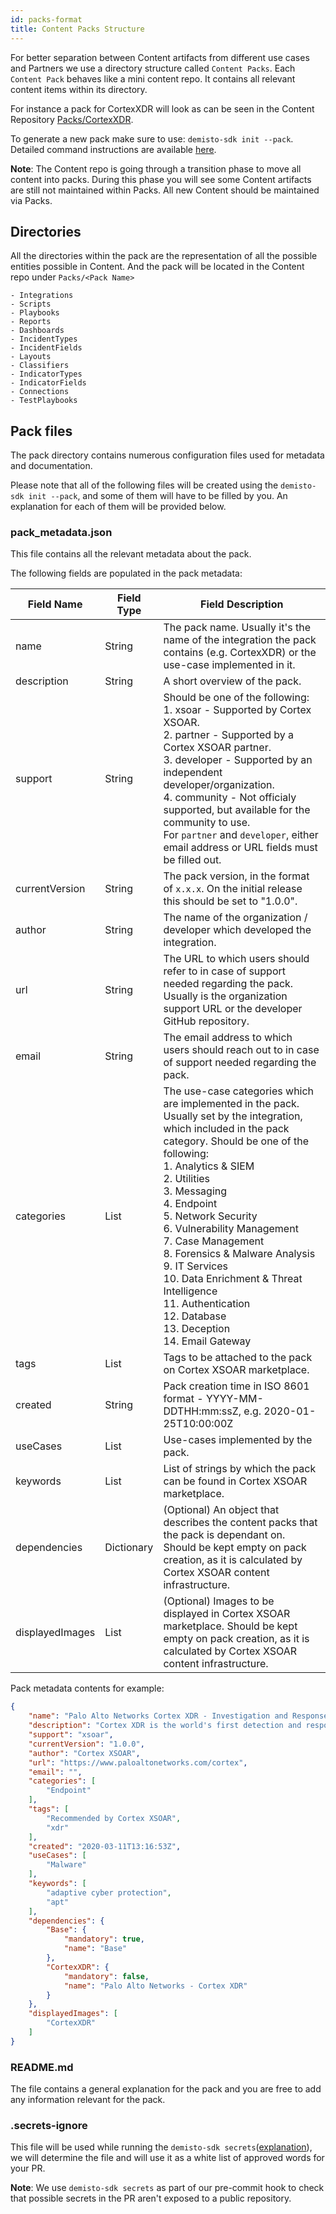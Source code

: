 ```yaml
---
id: packs-format
title: Content Packs Structure
---
```


For better separation between Content artifacts from different use cases and Partners we use a directory structure called `Content Packs`. Each `Content Pack` behaves like a mini content repo. It contains all relevant content items within its directory.

For instance a pack for CortexXDR will look as can be seen in the Content Repository 
[Packs/CortexXDR](https://github.com/demisto/content/tree/master/Packs/CortexXDR).

To generate a new pack make sure to use: `demisto-sdk init --pack`. Detailed command instructions are available [here](https://github.com/demisto/demisto-sdk/blob/master/demisto_sdk/commands/init/README.md).

**Note**: The Content repo is going through a transition phase to move all content into packs. During this phase you will see some Content artifacts are still not maintained within Packs. All new Content should be maintained via Packs.

## Directories  
All the directories within the pack are the representation of all the possible entities possible in Content. And the pack will be located in the Content repo under `Packs/<Pack Name>`
```
- Integrations        
- Scripts
- Playbooks
- Reports
- Dashboards
- IncidentTypes
- IncidentFields
- Layouts
- Classifiers
- IndicatorTypes
- IndicatorFields
- Connections
- TestPlaybooks
```

## Pack files
The pack directory contains numerous configuration files used for metadata and documentation. 

Please note that all of the following files will be created using the `demisto-sdk init --pack`, and some of them 
will have to be filled by you. An explanation for each of them will be provided below.
 
### pack_metadata.json
This file contains all the relevant metadata about the pack.

The following fields are populated in the pack metadata:

| Field Name | Field Type | Field Description |
| ---- | ---- |  ---- |
| name | String | The pack name. Usually it's the name of the integration the pack contains (e.g. CortexXDR) or the use-case implemented in it. |
| description | String | A short overview of the pack. |
| support | String | Should be one of the following:<br />1.  xsoar - Supported by Cortex XSOAR.<br />2.  partner - Supported by a Cortex XSOAR partner.<br />3.  developer - Supported by an independent developer/organization.<br />4.  community - Not officialy supported, but available for the community to use.<br /> For `partner` and `developer`, either email address or URL fields must be filled out.  |
| currentVersion | String | The pack version, in the format of `x.x.x`. On the initial release this should be set to "1.0.0". |
| author | String | The name of the organization / developer which developed the integration. |
| url | String | The URL to which users should refer to in case of support needed regarding the pack. Usually is the organization support URL or the developer GitHub repository. |
| email | String | The email address to which users should reach out to in case of support needed regarding the pack. |
| categories | List | The use-case categories which are implemented in the pack. Usually set by the integration, which included in the pack category. Should be one of the following:<br />1. Analytics & SIEM<br />2. Utilities<br />3. Messaging<br />4. Endpoint<br />5. Network Security<br />6. Vulnerability Management<br />7. Case Management<br />8. Forensics & Malware Analysis<br />9. IT Services<br />10. Data Enrichment & Threat Intelligence<br />11. Authentication<br />12. Database<br />13. Deception<br />14. Email Gateway|
| tags | List | Tags to be attached to the pack on Cortex XSOAR marketplace. |
| created | String | Pack creation time in ISO 8601 format - YYYY-MM-DDTHH:mm:ssZ, e.g. 2020-01-25T10:00:00Z |
| useCases | List | Use-cases implemented by the pack. |
| keywords | List | List of strings by which the pack can be found in Cortex XSOAR marketplace. |
| dependencies | Dictionary | (Optional) An object that describes the content packs that the pack is dependant on. Should be kept empty on pack creation, as it is calculated by Cortex XSOAR content infrastructure. |
| displayedImages | List | (Optional) Images to be displayed in Cortex XSOAR marketplace. Should be kept empty on pack creation, as it is calculated by Cortex XSOAR content infrastructure. |

Pack metadata contents for example:

```json
{
    "name": "Palo Alto Networks Cortex XDR - Investigation and Response",
    "description": "Cortex XDR is the world's first detection and response app that natively integrates network, endpoint and cloud data to stop sophisticated attacks.",
    "support": "xsoar",
    "currentVersion": "1.0.0",
    "author": "Cortex XSOAR",
    "url": "https://www.paloaltonetworks.com/cortex",
    "email": "",
    "categories": [
        "Endpoint"
    ],
    "tags": [
        "Recommended by Cortex XSOAR",
        "xdr"
    ],
    "created": "2020-03-11T13:16:53Z",
    "useCases": [
        "Malware"
    ],
    "keywords": [
        "adaptive cyber protection",
        "apt"
    ],
    "dependencies": {
        "Base": {
            "mandatory": true,
            "name": "Base"
        },
        "CortexXDR": {
            "mandatory": false,
            "name": "Palo Alto Networks - Cortex XDR"
        }
    },
    "displayedImages": [
        "CortexXDR"
    ]
}
```


### README.md
The file contains a general explanation for the pack and you are free to add any information relevant for the pack.

### .secrets-ignore
This file will be used while running the `demisto-sdk secrets`([explanation](https://github.com/demisto/demisto-sdk/blob/master/demisto_sdk/commands/secrets/README.md)), we will determine the file and will
 use it as a  white list of approved words for your PR.

**Note**: We use `demisto-sdk secrets` as part of our pre-commit hook to check that possible secrets in the PR aren't exposed to a public repository.
